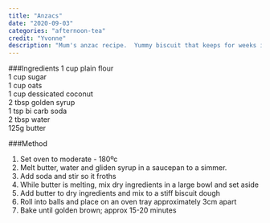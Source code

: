 ```yaml
---
title: "Anzacs"
date: "2020-09-03"
categories: "afternoon-tea"
credit: "Yvonne"
description: "Mum's anzac recipe.  Yummy biscuit that keeps for weeks in an airtight container"
---
```

###Ingredients
1 cup plain flour  
1 cup sugar  
1 cup oats  
1 cup dessicated coconut  
2 tbsp golden syrup  
1 tsp bi carb soda  
2 tbsp water  
125g butter  

###Method
1. Set oven to moderate - 180ºc
2. Melt butter, water and gliden syrup in a saucepan to a simmer.
3. Add soda and stir so it froths
4. While butter is melting, mix dry ingredients in a large bowl and set aside
5. Add butter to dry ingredients and mix to a stiff biscuit dough
6. Roll into balls and place on an oven tray approximately 3cm apart
7. Bake until golden brown; approx 15-20 minutes
